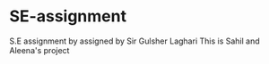 # SE-assignment
S.E assignment by  assigned by Sir Gulsher Laghari
This is Sahil and Aleena's project
